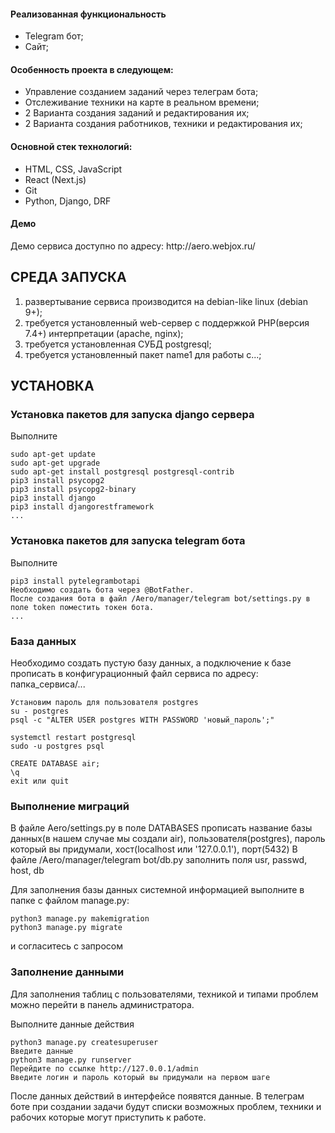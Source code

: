 <h4>Реализованная функциональность</h4>
<ul>
    <li>Telegram бот;</li>
    <li>Сайт;</li>
</ul> 
<h4>Особенность проекта в следующем:</h4>
<ul>
 <li>Управление созданием заданий через телеграм бота;</li>
 <li>Отслеживание техники на карте в реальном времени;</li>
 <li>2 Варианта создания заданий и редактирования их;</li>
 <li>2 Варианта создания работников, техники и редактирования их;</li>
 </ul>
<h4>Основной стек технологий:</h4>
<ul>
	<li>HTML, CSS, JavaScript</li>
	<li>React (Next.js)</li>
	<li>Git</li>
	<li>Python, Django, DRF</li>
 </ul>
<h4>Демо</h4>
<p>Демо сервиса доступно по адресу: http://aero.webjox.ru/ </p>



СРЕДА ЗАПУСКА
------------
1) развертывание сервиса производится на debian-like linux (debian 9+);
2) требуется установленный web-сервер с поддержкой PHP(версия 7.4+) интерпретации (apache, nginx);
3) требуется установленная СУБД postgresql;
4) требуется установленный пакет name1 для работы с...;


УСТАНОВКА
------------
### Установка пакетов для запуска django сервера

Выполните 
~~~
sudo apt-get update
sudo apt-get upgrade
sudo apt-get install postgresql postgresql-contrib
pip3 install psycopg2
pip3 install psycopg2-binary
pip3 install django
pip3 install djangorestframework
...
~~~

### Установка пакетов для запуска telegram бота

Выполните 
~~~
pip3 install pytelegrambotapi
Необходимо создать бота через @BotFather.
После создания бота в файл /Aero/manager/telegram bot/settings.py в поле token поместить токен бота.
...
~~~

### База данных

Необходимо создать пустую базу данных, а подключение к базе прописать в конфигурационный файл сервиса по адресу: папка_сервиса/...
~~~
Установим пароль для пользователя postgres
su - postgres
psql -c "ALTER USER postgres WITH PASSWORD 'новый_пароль';"

systemctl restart postgresql
sudo -u postgres psql

CREATE DATABASE air;
\q
exit или quit
~~~
### Выполнение миграций
В файле Aero/settings.py в поле DATABASES прописать название базы данных(в нашем случае мы создали air), пользователя(postgres), пароль который вы придумали, хост(localhost или '127.0.0.1'), порт(5432)
В файле /Aero/manager/telegram bot/db.py заполнить поля usr, passwd, host, db

Для заполнения базы данных системной информацией выполните в папке с файлом manage.py: 
~~~
python3 manage.py makemigration
python3 manage.py migrate
~~~
и согласитесь с запросом

### Заполнение данными

Для заполнения таблиц с пользователями, техникой и типами проблем можно перейти в панель администратора. 

Выполните данные действия
~~~
python3 manage.py createsuperuser
Введите данные
python3 manage.py runserver
Перейдите по ссылке http://127.0.0.1/admin
Введите логин и пароль который вы придумали на первом шаге
~~~

После данных действий в интерфейсе появятся данные.
В телеграм боте при создании задачи будут списки возможных проблем, техники и рабочих которые могут приступить к работе. 
